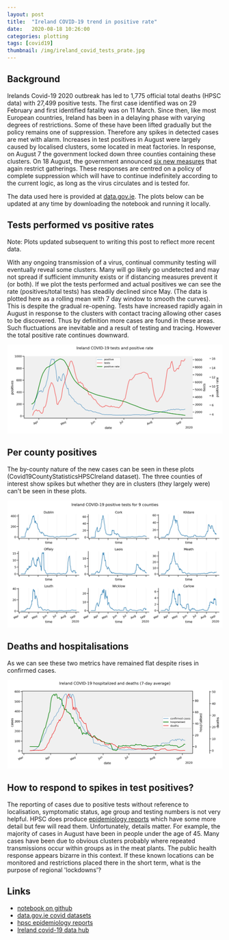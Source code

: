 ```yaml
---
layout: post
title:  "Ireland COVID-19 trend in positive rate"
date:   2020-08-18 10:26:00
categories: plotting
tags: [covid19]
thumbnail: /img/ireland_covid_tests_prate.jpg
---
```


## Background

Irelands Covid-19 2020 outbreak has led to 1,775 official total deaths (HPSC data) with 27,499 positive tests. The first case identified was on 29 February and first identified fatality was on 11 March. Since then, like most European countries, Ireland has been in a delaying phase  with varying degrees of restrictions. Some of these have been lifted gradually but the policy remains one of suppression. Therefore any spikes in detected cases are met with alarm. Increases in test positives in August were largely caused by localised clusters, some located in meat factories. In response, on August 7 the government locked down three counties containing these clusters. On 18 August, the government announced [six new measures](https://www.thejournal.ie/government-advice-gatherings-5178822-Aug2020/) that again restrict gatherings. These responses are centred on a policy of complete suppression which will have to continue indefinitely according to the current logic, as long as the virus circulates and is tested for.

The data used here is provided at [data.gov.ie](https://data.gov.ie/dataset?q=covid&sort=score+desc%2C+metadata_created+desc). The plots below can be updated at any time by downloading the notebook and running it locally.

## Tests performed vs positive rates

Note: Plots updated subsequent to writing this post to reflect more recent data.

With any ongoing transmission of a virus, continual community testing will eventually reveal some clusters. Many will go likely go undetected and may not spread if sufficient immunity exists or if distancing measures prevent it (or both). If we plot the tests performed and actual positives we can see the rate (positives/total tests) has steadily declined since May. (The data is plotted here as a rolling mean with 7 day window to smooth the curves). This is despite the gradual re-opening. Tests have increased rapidly again in August in response to the clusters with contact tracing allowing other cases to be discovered. Thus by definition more cases are found in these areas. Such fluctuations are inevitable and a result of testing and tracing. However the total positive rate continues downward.

<div style="width: auto; float:center;">
 <a href="/img/ireland_covid_tests_prate.jpg"> <img class="scaled" src="/img/ireland_covid_tests_prate.jpg"></a>
</div>

## Per county positives

The by-county nature of the new cases can be seen in these plots (Covid19CountyStatisticsHPSCIreland dataset). The three counties of interest show spikes but whether they are in clusters (they largely were) can't be seen in these plots.

<div style="width: auto; float:center;">
 <a href="/img/ireland_covid_tests_bycounty.jpg"> <img class="scaled" src="/img/ireland_covid_tests_bycounty.jpg"></a>
</div>

## Deaths and hospitalisations

As we can see these two metrics have remained flat despite rises in confirmed cases.

<div style="width: auto; float:center;">
 <a href="/img/ireland_covid_hosp_deaths.jpg"> <img class="scaled" src="/img/ireland_covid_hosp_deaths.jpg"></a>
</div>

## How to respond to spikes in test positives?

The reporting of cases due to positive tests without reference to localisation, symptomatic status, age group and testing numbers is not very helpful. HPSC does produce [epidemiology reports](https://www.hpsc.ie/a-z/respiratory/coronavirus/novelcoronavirus/casesinireland/epidemiologyofcovid-19inireland) which have some more detail but few will read them. Unfortunately, details matter. For example, the majority of cases in August have been in people under the age of 45. Many cases have been due to obvious clusters probably where repeated transmissions occur within groups as in the meat plants. The public health response appears bizarre in this context. If these known locations can be monitored and restrictions placed there in the short term, what is the purpose of regional 'lockdowns'?

## Links

* [notebook on github](https://github.com/dmnfarrell/teaching/blob/master/covid_stats/ireland.ipynb)
* [data.gov.ie covid datasets](https://data.gov.ie/dataset?q=covid&sort=score+desc%2C+metadata_created+desc)
* [hpsc epidemiology reports](https://www.hpsc.ie/a-z/respiratory/coronavirus/novelcoronavirus/casesinireland/epidemiologyofcovid-19inireland/)
* [Ireland covid-19 data hub](https://covid19ireland-geohive.hub.arcgis.com)
